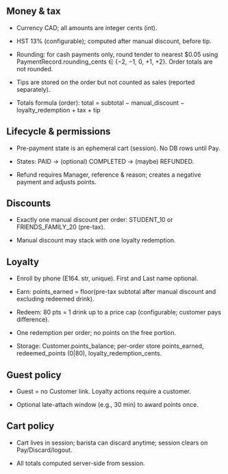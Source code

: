 ## Money & tax

- Currency CAD; all amounts are integer cents (int).

- HST 13% (configurable); computed after manual discount, before tip.

- Rounding: for cash payments only, round tender to nearest $0.05 using PaymentRecord.rounding_cents ∈ {−2, −1, 0, +1, +2}. Order totals are not rounded.

- Tips are stored on the order but not counted as sales (reported separately).

- Totals formula (order):
total = subtotal − manual_discount − loyalty_redemption + tax + tip

## Lifecycle & permissions

- Pre-payment state is an ephemeral cart (session). No DB rows until Pay.

- States: PAID → (optional) COMPLETED → (maybe) REFUNDED.

- Refund requires Manager, reference & reason; creates a negative payment and adjusts points.

## Discounts

- Exactly one manual discount per order: STUDENT_10 or FRIENDS_FAMILY_20 (pre-tax).

- Manual discount may stack with one loyalty redemption.

## Loyalty

- Enroll by phone (E164. str, unique). First and Last name optional.

- Earn: points_earned = floor(pre-tax subtotal after manual discount and excluding redeemed drink).

- Redeem: 80 pts = 1 drink up to a price cap (configurable; customer pays difference).

- One redemption per order; no points on the free portion.

- Storage: Customer.points_balance; per-order store points_earned, redeemed_points (0|80), loyalty_redemption_cents.

## Guest policy

- Guest = no Customer link. Loyalty actions require a customer.

- Optional late-attach window (e.g., 30 min) to award points once.

## Cart policy

- Cart lives in session; barista can discard anytime; session clears on Pay/Discard/logout.

- All totals computed server-side from session.